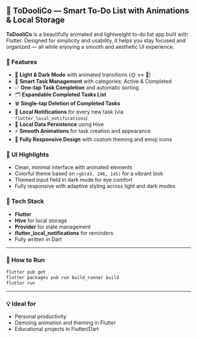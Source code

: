 ## 📝 ToDooliCo — Smart To-Do List with Animations & Local Storage

**ToDooliCo** is a beautifully animated and lightweight to-do list app built with Flutter. Designed for simplicity and usability, it helps you stay focused and organized — all while enjoying a smooth and aesthetic UI experience.

### 🌟 Features

- 🎨 **Light & Dark Mode** with animated transitions (🌞 ↔ 🌛)
- 🧠 **Smart Task Management** with categories: Active & Completed
- ✅ **One-tap Task Completion** and automatic sorting
- 🗂️ **Expandable Completed Tasks List**
- 🗑️ **Single-tap Deletion of Completed Tasks**
- 🔔 **Local Notifications** for every new task (via `flutter_local_notifications`)
- 💾 **Local Data Persistence** using Hive
- ⚡ **Smooth Animations** for task creation and appearance
- 🎯 **Fully Responsive Design** with custom theming and emoji icons

### 📱 UI Highlights

- Clean, minimal interface with animated elements
- Colorful theme based on `rgb(43, 246, 145)` for a vibrant look
- Themed input field in dark mode for eye comfort
- Fully responsive with adaptive styling across light and dark modes

### 🚀 Tech Stack

- **Flutter**
- **Hive** for local storage
- **Provider** for state management
- **flutter_local_notifications** for reminders
- Fully written in Dart

---

### 🔧 How to Run

```bash
flutter pub get
flutter packages pub run build_runner build
flutter run
```

---

### 💡 Ideal for

- Personal productivity
- Demoing animation and theming in Flutter
- Educational projects in Flutter/Dart
